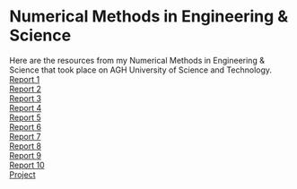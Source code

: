 # Numerical Methods in Engineering & Science
Here are the resources from my Numerical Methods in Engineering & Science that took place on AGH University of Science and Technology.  
<a href="https://github.com/LucasJezap/MOWNiT/blob/master/Report1.pdf"> Report 1  
<a href="https://github.com/LucasJezap/MOWNiT/blob/master/Report2.pdf"> Report 2  
<a href="https://github.com/LucasJezap/MOWNiT/blob/master/Report3.pdf"> Report 3  
<a href="https://github.com/LucasJezap/MOWNiT/blob/master/Report4.pdf"> Report 4  
<a href="https://github.com/LucasJezap/MOWNiT/blob/master/Report5.pdf"> Report 5  
<a href="https://github.com/LucasJezap/MOWNiT/blob/master/Report6.pdf"> Report 6  
<a href="https://github.com/LucasJezap/MOWNiT/blob/master/Report7.pdf"> Report 7  
<a href="https://github.com/LucasJezap/MOWNiT/blob/master/Report8.pdf"> Report 8  
<a href="https://github.com/LucasJezap/MOWNiT/blob/master/Report9.pdf"> Report 9  
<a href="https://github.com/LucasJezap/MOWNiT/blob/master/Report10.pdf"> Report 10  
<a href="https://github.com/LucasJezap/MOWNiT/blob/master/Projekt.pdf.pdf"> Project  
